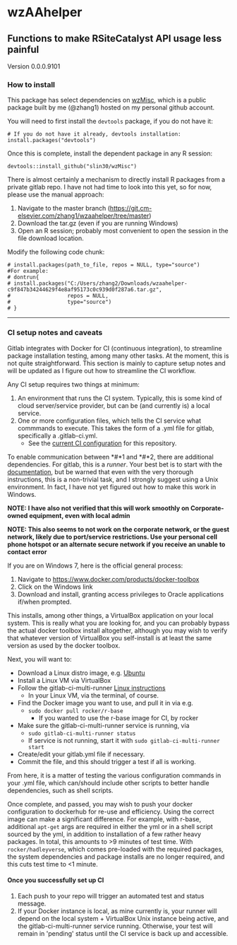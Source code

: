 # wzAAhelper

## Functions to make RSiteCatalyst API usage less painful

Version 0.0.0.9101

### How to install

This package has select dependencies on [wzMisc](https://github.com/slin30/wzMisc), which is a public package built by me 
(@zhang1) hosted on my personal github account. 

You will need to first install the `devtools` package, if you do not have it:

```{r}
# If you do not have it already, devtools installation:    
install.packages("devtools")
```

Once this is complete, install the dependent package in any R session:  

```{r}
devtools::install_github("slin30/wzMisc")
```

There is almost certainly a mechanism to directly install R packages from a private gitlab repo. I have not 
had time to look into this yet, so for now, please use the manual approach:

1. Navigate to the master branch (https://git.cm-elsevier.com/zhang1/wzaahelper/tree/master)
2. Download the tar.gz (even if you are running Windows)
3. Open an R session; probably most convenient to open the session in the file download location.  
    
Modify the following code chunk:  

```{r}
# install.packages(path_to_file, repos = NULL, type="source")
#For example:
# dontrun{
# install.packages("C:/Users/zhang2/Downloads/wzaahelper-c9f847b34244629f4e8af95173c0c939d0f287a6.tar.gz", 
#                  repos = NULL, 
#                  type="source")
# }
```

-----


### CI setup notes and caveats

Gitlab integrates with Docker for CI (continuous integration), to streamline package installation testing, among many other 
tasks. At the moment, this is not quite straightforward. This section is mainly to capture setup notes and will be updated as 
I figure out how to streamline the CI workflow.  

Any CI setup requires two things at minimum:  

1. An environment that runs the CI system. Typically, this is some kind of cloud server/service provider, but can be 
(and currently is) a local service.  
2. One or more configuration files, which tells the CI service what commmands to execute. This takes the form of a 
.yml file for gitlab, specifically a .gitlab-ci.yml. 
    - See the [current CI configuration](https://git.cm-elsevier.com/zhang1/wzaahelper/blob/master/.gitlab-ci.yml) for 
      this repository.  


To enable communication between *#*1 and *#*2, there are additional dependencies. For gitlab, this is a *runner*. Your 
best bet is to start with the [documentation](https://gitlab.com/gitlab-org/gitlab-ci-multi-runner), but be warned that 
even with the very thorough instructions, this is a non-trivial task, and I strongly suggest using a Unix environment. In 
fact, I have not yet figured out how to make this work in Windows.  

**NOTE: I have also not verified that this will work smoothly on Corporate-owned equipment, even with local admin**  
  
**NOTE: This also seems to not work on the corporate network, or the guest network, likely due to port/service restrictions. 
Use your personal cell phone hotspot or an alternate secure network if you receive an unable to contact error**

If you are on Windows 7, here is the official general process:  

1. Navigate to https://www.docker.com/products/docker-toolbox
2. Click on the Windows link
3. Download and install, granting access privileges to Oracle applications if/when prompted.  


This installs, among other things, a VirtualBox application on your local system. This is really what you are looking for, and 
you can probably bypass the actual docker toolbox install altogether, although you may wish to verify that whatever version 
of VirtualBox you self-install is at least the same version as used by the docker toolbox.  
  
  
Next, you will want to:  

- Download a Linux distro image, e.g. [Ubuntu](https://www.ubuntu.com/download/desktop)
- Install a Linux VM via VirtualBox
- Follow the gitlab-ci-multi-runner [Linux instructions](https://gitlab.com/gitlab-org/gitlab-ci-multi-runner/blob/master/docs/install/linux-repository.md)  
    - In your Linux VM, via the terminal, of course.  
- Find the Docker image you want to use, and pull it in via e.g. 
    - `sudo docker pull rocker/r-base` 
        - If you wanted to use the r-base image for CI, by rocker
- Make sure the gitlab-ci-multi-runner service is running, via 
    - `sudo gitlab-ci-multi-runner status`
    - If service is not running, start it with `sudo gitlab-ci-multi-runner start`
- Create/edit your gitlab.yml file if necessary. 
- Commit the file, and this should trigger a test if all is working.  


From here, it is a matter of testing the various configuration commands in your .yml file, which can/should include other 
scripts to better handle dependencies, such as shell scripts. 

Once complete, and passed, you may wish to push your docker configuration to dockerhub for re-use and efficiency. Using the 
correct image can make a significant difference. For example, with r-base, additional `apt-get` args are required in either 
the yml or in a shell script sourced by the yml, in addition to installation of a few rather heavy packages. In total, this 
amounts to >9 minutes of test time. With `rocker/hadleyverse`, which comes pre-loaded with the required packages, the 
system dependencies and package installs are no longer required, and this cuts test time to <1 minute. 


#### Once you successfully set up CI

1. Each push to your repo will trigger an automated test and status message.  
2. If your Docker instance is local, as mine currently is, your runner will depend on the local system + VirtualBox Unix 
instance being active, and the gitlab-ci-multi-runner service running. Otherwise, your test will remain in 'pending' status 
until the CI service is back up and accessible.  

